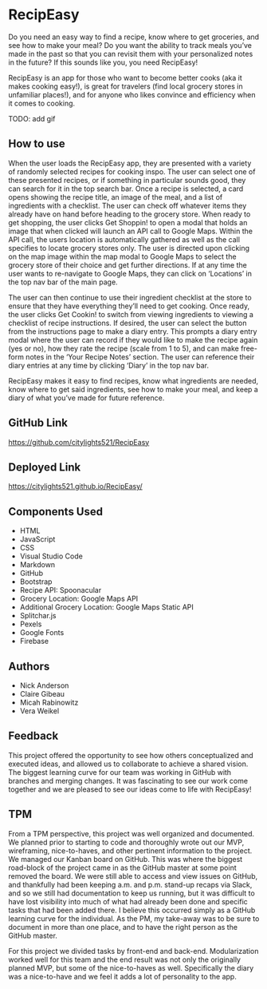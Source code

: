﻿# RecipEasy
Do you need an easy way to find a recipe, know where to get groceries, and see how to make your meal? Do you want the ability to track meals you’ve made in the past so that you can revisit them with your personalized notes in the future? If this sounds like you, you need RecipEasy!

RecipEasy is an app for those who want to become better cooks (aka it makes cooking easy!), is great for travelers (find local grocery stores in unfamiliar places!), and for anyone who likes convince and efficiency when it comes to cooking. 

TODO: add gif

## How to use
When the user loads the RecipEasy app, they are presented with a variety of randomly selected recipes for cooking inspo. The user can select one of these presented recipes, or if something in particular sounds good, they can search for it in the top search bar. Once a recipe is selected, a card opens showing the recipe title, an image of the meal, and a list of ingredients with a checklist. The user can check off whatever items they already have on hand before heading to the grocery store. When ready to get shopping, the user clicks Get Shoppin! to open a modal that holds an image that when clicked will launch an API call to Google Maps. Within the API call, the users location is automatically gathered as well as the call specifies to locate grocery stores only. The user is directed upon clicking on the map image within the map modal to Google Maps to select the grocery store of their choice and get further directions. If at any time the user wants to re-navigate to Google Maps, they can click on ‘Locations’ in the top nav bar of the main page.

The user can then continue to use their ingredient checklist at the store to ensure that they have everything they’ll need to get cooking. Once ready, the user clicks Get Cookin! to switch from viewing ingredients to viewing a checklist of recipe instructions. If desired, the user can select the button from the instructions page to make a diary entry. This prompts a diary entry modal where the user can record if they would like to make the recipe again (yes or no), how they rate the recipe (scale from 1 to 5), and can make free-form notes in the ‘Your Recipe Notes’ section. The user can reference their diary entries at any time by clicking ‘Diary’ in the top nav bar.

RecipEasy makes it easy to find recipes, know what ingredients are needed, know where to get said ingredients, see how to make your meal, and keep a diary of what you’ve made for future reference. 

## GitHub Link
https://github.com/citylights521/RecipEasy

## Deployed Link
https://citylights521.github.io/RecipEasy/

## Components Used
* HTML
* JavaScript
* CSS
* Visual Studio Code
* Markdown
* GitHub
* Bootstrap
* Recipe API: Spoonacular
* Grocery Location: Google Maps API
* Additional Grocery Location: Google Maps Static API
* Splitchar.js
* Pexels
* Google Fonts
* Firebase

## Authors
* Nick Anderson
* Claire Gibeau
* Micah Rabinowitz
* Vera Weikel

## Feedback
This project offered the opportunity to see how others conceptualized and executed ideas, and allowed us to collaborate to achieve a shared vision. The biggest learning curve for our team was working in GitHub with branches and merging changes. It was fascinating to see our work come together and we are pleased to see our ideas come to life with RecipEasy! 

## TPM
From a TPM perspective, this project was well organized and documented. We planned prior to starting to code and thoroughly wrote out our MVP, wireframing, nice-to-haves, and other pertinent information to the project. We managed our Kanban board on GitHub. This was where the biggest road-block of the project came in as the GitHub master at some point removed the board. We were still able to access and view issues on GitHub, and thankfully had been keeping a.m. and p.m. stand-up recaps via Slack, and so we still had documentation to keep us running, but it was difficult to have lost visibility into much of what had already been done and specific tasks that had been added there. I believe this occurred simply as a GitHub learning curve for the individual. As the PM, my take-away was to be sure to document in more than one place, and to have the right person as the GitHub master.

For this project we divided tasks by front-end and back-end. Modularization worked well for this team and the end result was not only the originally planned MVP, but some of the nice-to-haves as well. Specifically the diary was a nice-to-have and we feel it adds a lot of personality to the app. 


